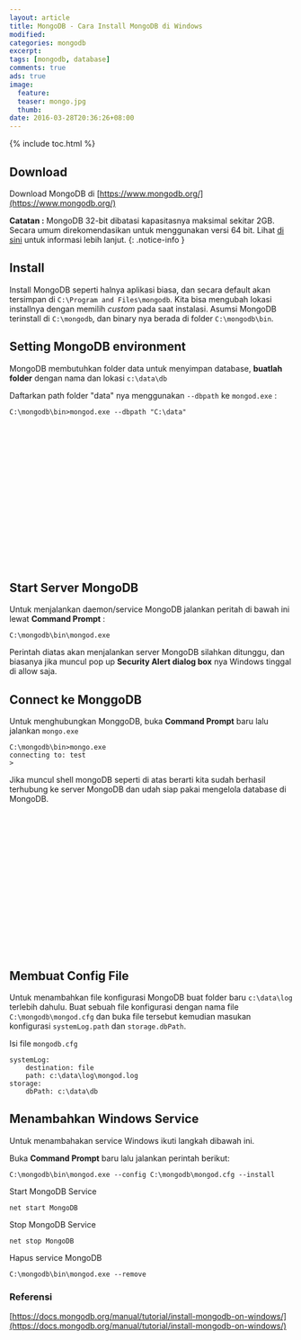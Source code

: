 ```yaml
---
layout: article
title: MongoDB - Cara Install MongoDB di Windows
modified:
categories: mongodb
excerpt:
tags: [mongodb, database]
comments: true
ads: true
image:
  feature:
  teaser: mongo.jpg
  thumb:
date: 2016-03-28T20:36:26+08:00
---
```


{% include toc.html %}

## Download

Download MongoDB di [https://www.mongodb.org/](https://www.mongodb.org/)

**Catatan :** MongoDB 32-bit dibatasi kapasitasnya maksimal sekitar 2GB. Secara umum direkomendasikan untuk menggunakan versi 64 bit. Lihat [di sini](http://blog.mongodb.org/post/137788967/32-bit-limitations?_ga=1.163862907.539163629.1459176855) untuk informasi lebih lanjut.
{: .notice-info }

## Install

Install MongoDB seperti halnya aplikasi biasa, dan secara default akan tersimpan di `C:\Program and Files\mongodb`. Kita bisa mengubah lokasi installnya dengan memilih _custom_ pada saat instalasi. Asumsi MongoDB terinstall di  `C:\mongodb`, dan binary nya berada di folder `C:\mongodb\bin`.

## Setting MongoDB environment

MongoDB membutuhkan folder data untuk menyimpan database, __buatlah folder__ dengan nama dan lokasi `c:\data\db`

Daftarkan path folder "data" nya menggunakan `--dbpath` ke `mongod.exe` :

```
C:\mongodb\bin>mongod.exe --dbpath "C:\data"
```

<center><script async src="//pagead2.googlesyndication.com/pagead/js/adsbygoogle.js"></script><!-- BOX--><ins class="adsbygoogle"  style="display:inline-block;width:300px;height:250px" data-ad-client="ca-pub-4504493660273886" data-ad-slot="1638134271"></ins><script>(adsbygoogle = window.adsbygoogle || []).push({});</script></center>

## Start Server MongoDB

Untuk menjalankan daemon/service MongoDB  jalankan peritah di bawah ini lewat **Command Prompt** :

```
C:\mongodb\bin\mongod.exe
```
Perintah diatas akan menjalankan server MongoDB silahkan ditunggu, dan biasanya jika muncul pop up **Security Alert dialog box**  nya Windows tinggal di allow saja.

## Connect ke MonggoDB

Untuk menghubungkan MonggoDB, buka **Command Prompt** baru lalu jalankan `mongo.exe`

```
C:\mongodb\bin>mongo.exe
connecting to: test
>
```
Jika muncul shell mongoDB seperti di atas berarti kita sudah berhasil terhubung ke server MongoDB dan udah siap pakai mengelola database di MongoDB.

<center><script async src="//pagead2.googlesyndication.com/pagead/js/adsbygoogle.js"></script><!-- BOX--><ins class="adsbygoogle"  style="display:inline-block;width:300px;height:250px" data-ad-client="ca-pub-4504493660273886" data-ad-slot="1638134271"></ins><script>(adsbygoogle = window.adsbygoogle || []).push({});</script></center>


## Membuat Config File

Untuk menambahkan file konfigurasi MongoDB buat folder baru `c:\data\log` terlebih dahulu. Buat sebuah file konfigurasi dengan nama file `C:\mongodb\mongod.cfg` dan buka file tersebut kemudian masukan konfigurasi  `systemLog.path` dan `storage.dbPath`.

Isi file `mongodb.cfg`

```
systemLog:
    destination: file
    path: c:\data\log\mongod.log
storage:
    dbPath: c:\data\db
```

## Menambahkan Windows Service


Untuk menambahakan service Windows ikuti langkah dibawah ini.

Buka **Command Prompt** baru lalu jalankan perintah berikut:

```
C:\mongodb\bin\mongod.exe --config C:\mongodb\mongod.cfg --install
```

Start MongoDB Service

```
net start MongoDB
```

Stop MongoDB Service

```
net stop MongoDB
```

Hapus service MongoDB

```
C:\mongodb\bin\mongod.exe --remove
```

### Referensi

[https://docs.mongodb.org/manual/tutorial/install-mongodb-on-windows/](https://docs.mongodb.org/manual/tutorial/install-mongodb-on-windows/)
